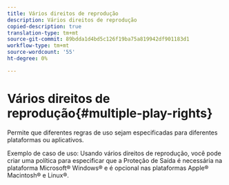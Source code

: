 ```yaml
---
title: Vários direitos de reprodução
description: Vários direitos de reprodução
copied-description: true
translation-type: tm+mt
source-git-commit: 89bdda1d4bd5c126f19ba75a819942df901183d1
workflow-type: tm+mt
source-wordcount: '55'
ht-degree: 0%

---
```



# Vários direitos de reprodução{#multiple-play-rights}

Permite que diferentes regras de uso sejam especificadas para diferentes plataformas ou aplicativos.

Exemplo de caso de uso: Usando vários direitos de reprodução, você pode criar uma política para especificar que a Proteção de Saída é necessária na plataforma Microsoft® Windows® e é opcional nas plataformas Apple® Macintosh® e Linux®.
